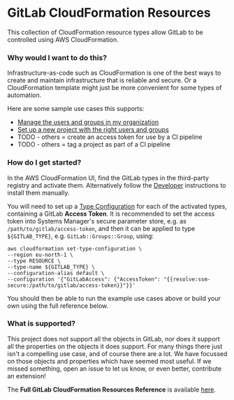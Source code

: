 # GitLab CloudFormation Resources

This collection of CloudFormation resource types allow GitLab to be controlled using AWS CloudFormation.

### Why would I want to do this?

Infrastructure-as-code such as CloudFormation is one of the best ways to create and maintain infrastructure that is reliable and secure. Or a CloudFormation template might just be more convenient for some types of automation.

Here are some sample use cases this supports:

* [Manage the users and groups in my organization](stories/org-group-user-management/)
* [Set up a new project with the right users and groups](stories/starting-a-project/)
* TODO - others = create an access token for use by a CI pipeline
* TODO - others = tag a project as part of a CI pipeline

### How do I get started?

In the AWS CloudFormation UI, find the GitLab types in the third-party registry and activate them.
Alternatively follow the [Developer](../dev) instructions to install them manually.

You will need to set up a [Type Configuration](https://awscli.amazonaws.com/v2/documentation/api/latest/reference/cloudformation/set-type-configuration.html)
for each of the activated types, containing a GitLab **Access Token**.
It is recommended to set the access token into Systems Manager's secure parameter store,
e.g. as `/path/to/gitlab/access-token`, and then it can be applied to type `${GITLAB_TYPE}`,
e.g. `GitLab::Groups::Group`, using:

```
aws cloudformation set-type-configuration \
--region eu-north-1 \
--type RESOURCE \
--type-name ${GITLAB_TYPE} \
--configuration-alias default \
--configuration '{"GitLabAccess": {"AccessToken": "{{resolve:ssm-secure:/path/to/gitlab/access-token}}"}}'
```

You should then be able to run the example use cases above or build your own using the full reference below.


### What is supported?

This project does not support all the objects in GitLab, nor does it support all the properties on the
objects it does support. For many things there just isn't a compelling use case, and of course there are a lot.
We have focussed on those objects and properties which have seemed most useful.
If we missed something, open an issue to let us know, or even better, contribute an extension!

The **Full GitLab CloudFormation Resources Reference** is available [here](resources/).
